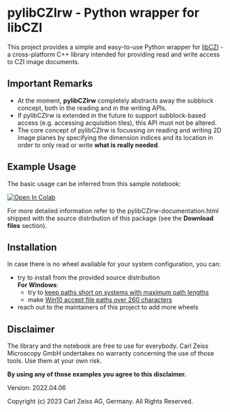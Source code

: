 # pylibCZIrw - Python wrapper for libCZI

This project provides a simple and easy-to-use Python wrapper for [libCZI](https://github.com/ZEISS/libczi) - a cross-platform C++ library intended for providing read and write access to CZI image documents.

## Important Remarks

* At the moment, **pylibCZIrw** completely abstracts away the subblock concept, both in the reading and in the writing APIs.
* If pylibCZIrw is extended in the future to support subblock-based access (e.g. accessing acquisition tiles), this API must not be altered.
* The core concept of pylibCZIrw is focussing on reading and writing 2D image planes by specifying the dimension indices and its location in order to only read or write **what is really needed**.

## Example Usage

The basic usage can be inferred from this sample notebook:  

[![Open In Colab](https://colab.research.google.com/assets/colab-badge.svg)](https://colab.research.google.com/github/zeiss-microscopy/OAD/blob/master/jupyter_notebooks/pylibCZIrw/pylibCZIrw_3_3_0.ipynb)  

For more detailed information refer to the pylibCZIrw-documentation.html shipped with the source distribution of this package (see the **Download files** section).  

## Installation
In case there is no wheel available for your system configuration, you can:  
- try to install from the provided source distribution  
  **For Windows**:
  - try to [keep paths short on systems with maximum path lengths](https://github.com/pypa/pip/issues/3055)
  - make [Win10 accept file paths over 260 characters](https://www.howtogeek.com/266621/how-to-make-windows-10-accept-file-paths-over-260-characters/)
- reach out to the maintainers of this project to add more wheels

## Disclaimer

The library and the notebook are free to use for everybody. Carl Zeiss Microscopy GmbH undertakes no warranty concerning the use of those tools. Use them at your own risk.

**By using any of those examples you agree to this disclaimer.**

Version: 2022.04.06

Copyright (c) 2023 Carl Zeiss AG, Germany. All Rights Reserved.
